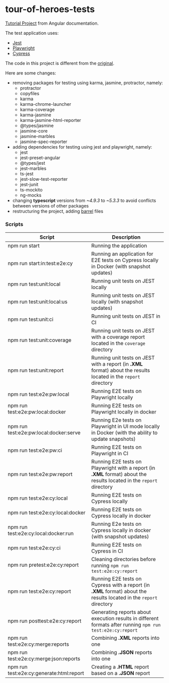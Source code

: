 # tour-of-heroes-tests

[Tutorial Project](https://angular.io/tutorial/tour-of-heroes) from Angular documentation.

The test application uses:
* [Jest](https://jestjs.io/ru/)
* [Playwright](https://playwright.dev/)
* [Cypress](https://www.cypress.io/)

The code in this project is different from the [original](https://stackblitz.com/run?file=src%2Fapp%2Fhero.service.ts).

Here are some changes:

* removing packages for testing using karma, jasmine, protractor, namely:
  * protractor
  * copyfiles
  * karma
  * karma-chrome-launcher
  * karma-coverage
  * karma-jasmine
  * karma-jasmine-html-reporter
  * @types/jasmine
  * jasmine-core
  * jasmine-marbles
  * jasmine-spec-reporter
* adding dependencies for testing using jest and playwright, namely:
  * jest
  * jest-preset-angular
  * @types/jest
  * jest-marbles
  * ts-jest
  * jest-slow-test-reporter
  * jest-junit
  * ts-mockito
  * ng-mocks
* changing **typescript** versions from *~4.9.3* to *~5.3.3* to avoid conflicts between versions of other packages
* restructuring the project, adding [barrel](https://basarat.gitbook.io/typescript/main-1/barrel) files

### Scripts

| Script                                     | Description                                                                                                                |
|--------------------------------------------|----------------------------------------------------------------------------------------------------------------------------|
| npm run start                              | Running the application                                                                                                    |
| npm run start:in:test:e2e:cy               | Running an application for E2E tests on Cypress locally in Docker (with snapshot updates)                                  |
| npm run test:unit:local                    | Running unit tests on JEST locally                                                                                         |
| npm run test:unit:local:us                 | Running unit tests on JEST locally (with snapshot updates)                                                                 |
| npm run test:unit:ci                       | Running unit tests on JEST in CI                                                                                           |
| npm run test:unit:coverage                 | Running unit tests on JEST with a coverage report located in the `coverage` directory                                      |
| npm run test:unit:report                   | Running unit tests on JEST with a report (in **.XML** format) about the results located in the `report` directory          |
| npm run test:e2e:pw:local                  | Running E2E tests on Playwright locally                                                                                    |
| npm run test:e2e:pw:local:docker           | Running E2E tests on Playwright locally in docker                                                                          |
| npm run test:e2e:pw:local:docker:serve     | Running E2e tests on Playwright in UI mode locally in Docker (with the ability to update snapshots)                        |
| npm run test:e2e:pw:ci                     | Running E2E tests on Playwright in CI                                                                                      |
| npm run test:e2e:pw:report                 | Running E2E tests on Playwright with a report (in **.XML** format) about the results located in the `report` directory     |
| npm run test:e2e:cy:local                  | Running E2E tests on Cypress locally                                                                                       |
| npm run test:e2e:cy:local:docker           | Running E2E tests on Cypress locally in docker                                                                             |
| npm run test:e2e:cy:local:docker:run       | Running E2e tests on Cypress locally in docker (with snapshot updates)                                                     |
| npm run test:e2e:cy:ci                     | Running E2E tests on Cypress in CI                                                                                         |
| npm run pretest:e2e:cy:report              | Cleaning directories before running `npm run test:e2e:cy:report`                                                           |
| npm run test:e2e:cy:report                 | Running E2E tests on Cypress with a report (in **.XML** format) about the results located in the `report` directory        |
| npm run posttest:e2e:cy:report             | Generating reports about execution results in different formats after running `npm run test:e2e:cy:report`                 |
| npm run test:e2e:cy:merge:reports          | Combining **.XML** reports into one                                                                                        |
| npm run test:e2e:cy:merge:json:reports     | Combining **.JSON** reports into one                                                                                       |
| npm run test:e2e:cy:generate:html:report   | Creating a **.HTML** report based on a **.JSON** report                                                                    |
